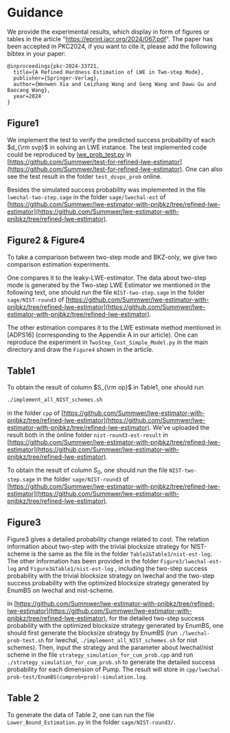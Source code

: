 # Guidance

We provide the experimental results, which display in form of figures or tables in the article "https://eprint.iacr.org/2024/067.pdf". The paper has been accepted in PKC2024, if you want to cite it, please add the following bibtex in your paper:
```
@inproceedings{pkc-2024-33721,
  title={A Refined Hardness Estimation of LWE in Two-step Mode},
  publisher={Springer-Verlag},
  author={Wenwen Xia and Leizhang Wang and Geng Wang and Dawu Gu and Baocang Wang},
  year=2024
}
```

## Figure1

We implement the test to verify the predicted success probability of each $d_{\rm svp}$ in solving an LWE instance. The test implemented code could be reproduced by [lwe_prob_test.py](https://github.com/Summwer/test-for-refined-lwe-estimator/blob/main/lwe_prob_test.py) in  [https://github.com/Summwer/test-for-refined-lwe-estimator](https://github.com/Summwer/test-for-refined-lwe-estimator). One can also see the test result in the folder `test_dsvps_prob` online. 

Besides the simulated success probability was implemented in the file `lwechal-two-step.sage` in the folder `sage/lwechal-est` of [https://github.com/Summwer/lwe-estimator-with-pnjbkz/tree/refined-lwe-estimator](https://github.com/Summwer/lwe-estimator-with-pnjbkz/tree/refined-lwe-estimator). 



## Figure2 & Figure4

To take a comparison between two-step mode and BKZ-only, we give two comparison estimation experiments. 

One compares it to the leaky-LWE-estimator. The data about two-step mode is generated by the Two-step LWE Estimator we mentioned in the following text, one should run the file `NIST-two-step.sage` in the folder `sage/NIST-round3` of [https://github.com/Summwer/lwe-estimator-with-pnjbkz/tree/refined-lwe-estimator](https://github.com/Summwer/lwe-estimator-with-pnjbkz/tree/refined-lwe-estimator). 

The other estimation compares it to the LWE estimate method mentioned in [ADPS16] (corresponding to the Appendix A in our article). One can reproduce the experiment in `TwoStep_Cost_Simple_Model.py` in the main directory and draw the `Figure4` shown in the article.



## Table1

To obtain the result of column $S_{\rm op}$ in Table1, one should run 

```bash
./implement_all_NIST_schemes.sh
```

 in the folder `cpp` of [https://github.com/Summwer/lwe-estimator-with-pnjbkz/tree/refined-lwe-estimator](https://github.com/Summwer/lwe-estimator-with-pnjbkz/tree/refined-lwe-estimator). We've uploaded the result both in the online folder `nist-round3-est-result` in  [https://github.com/Summwer/lwe-estimator-with-pnjbkz/tree/refined-lwe-estimator](https://github.com/Summwer/lwe-estimator-with-pnjbkz/tree/refined-lwe-estimator).

To obtain the result of column $S_0$, one should run the file `NIST-two-step.sage` in the folder `sage/NIST-round3` of [https://github.com/Summwer/lwe-estimator-with-pnjbkz/tree/refined-lwe-estimator](https://github.com/Summwer/lwe-estimator-with-pnjbkz/tree/refined-lwe-estimator). 




## Figure3

Figure3 gives a detailed probability change related to cost. The relation information about two-step with the trivial blocksize strategy for NIST-scheme is the same as the file in the folder `Table2&Table3/nist-est-log`. The other information has been provided in the folder `Figure3/lwechal-est-log` and   `Figure3&Table1/nist-est-log` , including the two-step success probability  with the trivial blocksize strategy on lwechal and the two-step success probability  with the optimized blocksize strategy generated by EnumBS on lwechal and nist-scheme. 

In  [https://github.com/Summwer/lwe-estimator-with-pnjbkz/tree/refined-lwe-estimator](https://github.com/Summwer/lwe-estimator-with-pnjbkz/tree/refined-lwe-estimator), for the detailed two-step success probability  with the optimized blocksize strategy generated by EnumBS, one should first generate the blocksize strategy by EnumBS (run `./lwechal-prob-test.sh` for lwechal, `./implement_all_NIST_schemes.sh` for nist schemes). Then, input the strategy and the parameter about lwechal/nist scheme in the file `strategy_simulation_for_cum_prob.cpp` and run `./strategy_simulation_for_cum_prob.sh` to generate the detailed success probability for each dimension of Pump. The result will store in `cpp/lwechal-prob-test/EnumBS(cumprob+prob)-simulation.log`. 



## Table 2

To generate the data of Table 2, one can run the file `Lower_Bound_Estimation.py` in the folder `sage/NIST-round3/`. 

